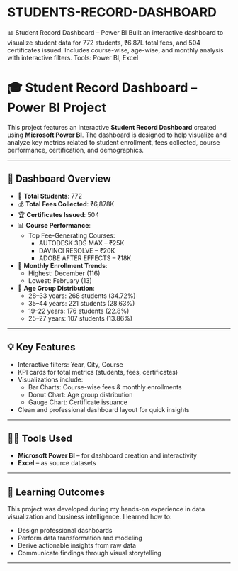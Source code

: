 # STUDENTS-RECORD-DASHBOARD
📊 Student Record Dashboard – Power BI Built an interactive dashboard to visualize student data for 772 students, ₹6.87L total fees, and 504 certificates issued. Includes course-wise, age-wise, and monthly analysis with interactive filters.  Tools: Power BI, Excel

# 🎓 Student Record Dashboard – Power BI Project

This project features an interactive **Student Record Dashboard** created using **Microsoft Power BI**. The dashboard is designed to help visualize and analyze key metrics related to student enrollment, fees collected, course performance, certification, and demographics.

---

## 📌 Dashboard Overview

- 👥 **Total Students**: 772  
- 💰 **Total Fees Collected**: ₹6,878K  
- 🏆 **Certificates Issued**: 504  
- 📊 **Course Performance**:
  - Top Fee-Generating Courses:  
    - AUTODESK 3DS MAX – ₹25K  
    - DAVINCI RESOLVE – ₹20K  
    - ADOBE AFTER EFFECTS – ₹18K  
- 📅 **Monthly Enrollment Trends**:
  - Highest: December (116)
  - Lowest: February (13)
- 👤 **Age Group Distribution**:
  - 28–33 years: 268 students (34.72%)
  - 35–44 years: 221 students (28.63%)
  - 19–22 years: 176 students (22.8%)
  - 25–27 years: 107 students (13.86%)

---

## 💡 Key Features

- Interactive filters: Year, City, Course
- KPI cards for total metrics (students, fees, certificates)
- Visualizations include:
  - Bar Charts: Course-wise fees & monthly enrollments
  - Donut Chart: Age group distribution
  - Gauge Chart: Certificate issuance
- Clean and professional dashboard layout for quick insights

---

## 🧑‍💻 Tools Used

- **Microsoft Power BI** – for dashboard creation and interactivity
- **Excel** – as source datasets

---

## 🎯 Learning Outcomes

This project was developed during my hands-on experience in data visualization and business intelligence. I learned how to:
- Design professional dashboards
- Perform data transformation and modeling
- Derive actionable insights from raw data
- Communicate findings through visual storytelling

---
